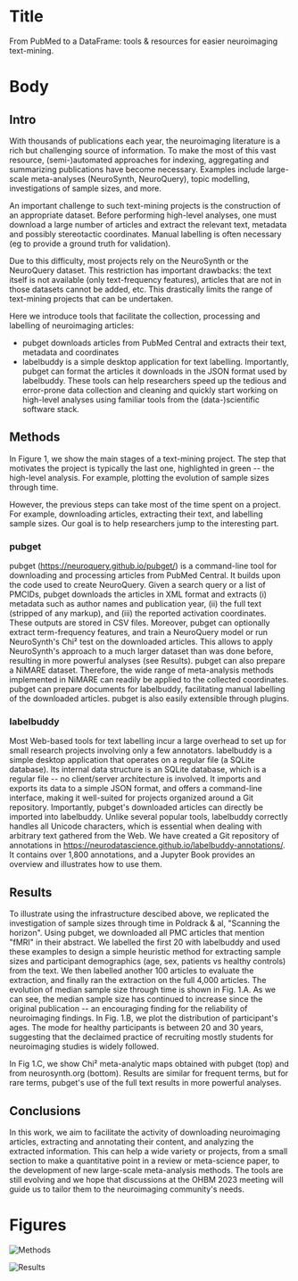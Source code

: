 # Title

From PubMed to a DataFrame: tools & resources for easier neuroimaging text-mining.

# Body

## Intro

With thousands of publications each year, the neuroimaging literature is a rich but challenging source of information.
To make the most of this vast resource, (semi-)automated approaches for indexing, aggregating and summarizing publications have become necessary.
Examples include large-scale meta-analyses (NeuroSynth, NeuroQuery), topic modelling, investigations of sample sizes, and more.

An important challenge to such text-mining projects is the construction of an appropriate dataset.
Before performing high-level analyses, one must download a large number of articles and extract the relevant text, metadata and possibly stereotactic coordinates.
Manual labelling is often necessary (eg to provide a ground truth for validation).

Due to this difficulty, most projects rely on the NeuroSynth or the NeuroQuery dataset.
This restriction has important drawbacks: the text itself is not available (only text-frequency features), articles that are not in those datasets cannot be added, etc.
This drastically limits the range of text-mining projects that can be undertaken.

Here we introduce tools that facilitate the collection, processing and labelling of neuroimaging articles:
- pubget downloads articles from PubMed Central and extracts their text, metadata and coordinates
- labelbuddy is a simple desktop application for text labelling.
Importantly, pubget can format the articles it downloads in the JSON format used by labelbuddy.
These tools can help researchers speed up the tedious and error-prone data collection and cleaning and quickly start working on high-level analyses using familiar tools from the (data-)scientific software stack.

## Methods

In Figure 1, we show the main stages of a text-mining project.
The step that motivates the project is typically the last one, highlighted in green -- the high-level analysis.
For example, plotting the evolution of sample sizes through time.

However, the previous steps can take most of the time spent on a project.
For example, downloading articles, extracting their text, and labelling sample sizes.
Our goal is to help researchers jump to the interesting part.

### pubget

pubget (https://neuroquery.github.io/pubget/) is a command-line tool for downloading and processing articles from PubMed Central.
It builds upon the code used to create NeuroQuery.
Given a search query or a list of PMCIDs, pubget downloads the articles in XML format and extracts (i) metadata such as author names and publication year, (ii) the full text (stripped of any markup), and (iii) the reported activation coordinates.
These outputs are stored in CSV files.
Moreover, pubget can optionally extract term-frequency features, and train a NeuroQuery model or run NeuroSynth's Chi² test on the downloaded articles.
This allows to apply NeuroSynth's approach to a much larger dataset than was done before, resulting in more powerful analyses (see Results).
pubget can also prepare a NiMARE dataset.
Therefore, the wide range of meta-analysis methods implemented in NiMARE can readily be applied to the collected coordinates. 
pubget can prepare documents for labelbuddy, facilitating manual labelling of the downloaded articles.
pubget is also easily extensible through plugins.


### labelbuddy

Most Web-based tools for text labelling incur a large overhead to set up for small research projects involving only a few annotators.
labelbuddy is a simple desktop application that operates on a regular file (a SQLite database).
Its internal data structure is an SQLite database, which is a regular file -- no client/server architecture is involved.
It imports and exports its data to a simple JSON format, and offers a command-line interface, making it well-suited for projects organized around a Git repository.
Importantly, pubget's downloaded articles can directly be imported into labelbuddy.
Unlike several popular tools, labelbuddy correctly handles all Unicode characters, which is essential when dealing with arbitrary text gathered from the Web.
We have created a Git repository of annotations in https://neurodatascience.github.io/labelbuddy-annotations/.
It contains over 1,800 annotations, and a Jupyter Book provides an overview and illustrates how to use them.

## Results

To illustrate using the infrastructure descibed above, we replicated the investigation of sample sizes through time in Poldrack & al, "Scanning the horizon". 
Using pubget, we downloaded all PMC articles that mention "fMRI" in their abstract.
We labelled the first 20 with labelbuddy and used these examples to design a simple heuristic method for extracting sample sizes and participant demographics (age, sex, patients vs healthy controls) from the text.
We then labelled another 100 articles to evaluate the extraction, and finally ran the extraction on the full 4,000 articles.
The evolution of median sample size through time is shown in Fig. 1.A.
As we can see, the median sample size has continued to increase since the original publication -- an encouraging finding for the reliability of neuroimaging findings.
In Fig. 1.B, we plot the distribution of participant's ages.
The mode for healthy participants is between 20 and 30 years, suggesting that the declaimed practice of recruiting mostly students for neuroimaging studies is widely followed.

In Fig 1.C, we show Chi² meta-analytic maps obtained with pubget (top) and from neurosynth.org (bottom).
Results are similar for frequent terms, but for rare terms, pubget's use of the full text results in more powerful analyses.

## Conclusions

In this work, we aim to facilitate the activity of downloading neuroimaging articles, extracting and annotating their content, and analyzing the extracted information.
This can help a wide variety or projects, from a small section to make a quantitative point in a review or meta-science paper, to the development of new large-scale meta-analysis methods.
The tools are still evolving and we hope that discussions at the OHBM 2023 meeting will guide us to tailor them to the neuroimaging community's needs.

# Figures

![Methods](file:figures/figure_1.png "Methods") 

![Results](file:figures/figure_2.png "Results") 
